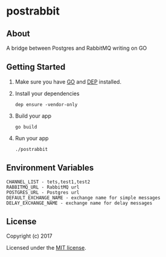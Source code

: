 # postrabbit

>

## About

A bridge between Postgres and RabbitMQ writing on GO

## Getting Started

1. Make sure you have [GO](https://golang.org) and [DEP](https://github.com/golang/dep) installed.

2. Install your dependencies
    ```
    dep ensure -vendor-only

    ```
3. Build your app
    ```
    go build

    ```

4. Run your app
    ```
    ./postrabbit
    ```

## Environment Variables

    CHANNEL_LIST - tets,test1,test2
    RABBITMQ_URL - RabbitMQ url
    POSTGRES_URL - Postgres url
    DEFAULT_EXCHANGE_NAME - exchange name for simple messages
    DELAY_EXCHANGE_NAME - exchange name for delay messages

## License

Copyright (c) 2017

Licensed under the [MIT license](LICENSE).